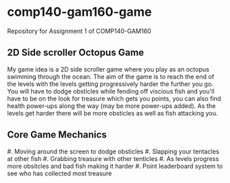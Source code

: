 # comp140-gam160-game
Repository for Assignment 1 of COMP140-GAM160


## 2D Side scroller Octopus Game
My game idea is a 2D side scroller game where you play as an octopus swimming through the ocean. The aim of the game is to reach the end of the levels with the levels getting progressively harder the further you go. You will have to dodge obsticles while fending off viscious fish and you'll have to be on the look for treasure which gets you points, you can also find health power-ups along the way (may be more power-ups added). As the levels get harder there will be more obsticles as well as fish attacking you. 

## Core Game Mechanics
#. Moving around the screen to dodge obsticles
#. Slapping your tentacles at other fish
#. Grabbing treasure with other tenticles
#. As levels progress more obsitcles and bad fish making it harder
#. Point leaderboard system to see who has collected most treasure
